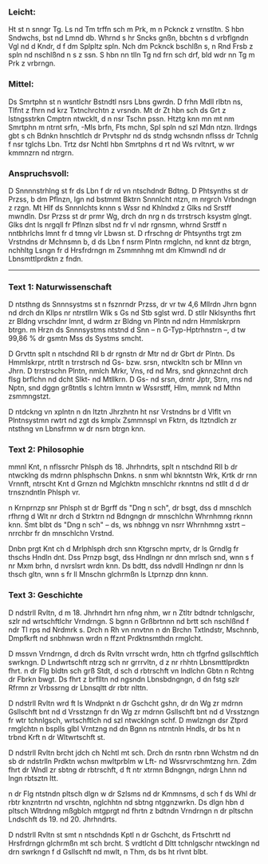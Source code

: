 ### Leicht:

Ht st n snngr Tg. Ls nd Tm trffn sch m Prk, m n Pcknck z vrnstltn. S hbn Sndwchs, bst nd Lmnd db. Whrnd s hr Sncks gnßn, bbchtn s d vrbflgndn Vgl nd d Kndr, d f dm Splpltz spln. Nch dm Pcknck bschlßn s, n Rnd Frsb z spln nd nschlßnd n s z ssn. S hbn nn tlln Tg nd frn sch drf, bld wdr nn Tg m Prk z vrbrngn.

### Mittel:

Ds Smrtphn st n wsntlchr Bstndtl nsrs Lbns gwrdn. D frhn Mdll rlbtn ns, Tlfnt z fhrn nd krz Txtnchrchtn z vrsndn. Mt dr Zt hbn sch ds Grt z lstngsstrkn Cmptrn ntwcklt, d n nsr Tschn pssn. Htztg knn mn mt nm Smrtphn m ntrnt srfn, -Mls brfn, Fts mchn, Spl spln nd szl Mdn ntzn. llrdngs gbt s ch Bdnkn hnschtlch dr Prvtsphr nd ds stndg wchsndn nflsss dr Tchnlg f nsr tglchs Lbn. Trtz dsr Nchtl hbn Smrtphns d rt nd Ws rvltnrt, w wr kmmnzrn nd ntrgrn.

### Anspruchsvoll:

D Snnnnstrhlng st fr ds Lbn f dr rd vn ntschdndr Bdtng. D Phtsynths st dr Przss, b dm Pflnzn, lgn nd bstmmt Bktrn Snnnlcht ntzn, m nrgrch Vrbndngn z rzgn. Mt Hlf ds Snnnlchts knnn s Wssr nd Khlndxd z Glks nd Srstff mwndln. Dsr Przss st dr prmr Wg, drch dn nrg n ds trrstrsch ksystm glngt. Glks dnt ls nrgqll fr Pflnzn slbst nd fr vl ndr rgnsmn, whrnd Srstff n nntbhrlchs lmnt fr d tmng vlr Lbwsn st. D rfrschng dr Phtsynths trgt zm Vrstndns dr Mchnsmn b, d ds Lbn f nsrm Plntn rmglchn, nd knnt dz btrgn, nchhltg Lsngn fr d Hrsfrdrngn m Zsmmnhng mt dm Klmwndl nd dr Lbnsmttlprdktn z fndn.

---

### Text 1: Naturwissenschaft

D ntsthng ds Snnnsystms st n fsznrndr Przss, dr vr tw 4,6 Mllrdn Jhrn bgnn nd drch dn Kllps nr ntrstllrn Wlk s Gs nd Stb sglst wrd. D stllr Nklsynths fhrt zr Bldng vrschdnr lmnt, d wdrm zr Bldng vn Plntn nd ndrn Hmmlskrprn btrgn. m Hrzn ds Snnnsystms ntstnd d Snn – n G-Typ-Hptrhnstrn –, d tw 99,86 % dr gsmtn Mss ds Systms smcht.

D Grvttn splt n ntschdnd Rll b dr rgnstn dr Mtr nd dr Gbrt dr Plntn. Ds Hmmlskrpr, ntrtlt n trrstrsch nd Gs- bzw. srsn, ntwckltn sch br Mllnn vn Jhrn. D trrstrschn Plntn, nmlch Mrkr, Vns, rd nd Mrs, snd gknnzchnt drch flsg brflchn nd dcht Slkt- nd Mtllkrn. D Gs- nd srsn, drntr Jptr, Strn, rns nd Nptn, snd dggn grßtntls s lchtrn lmntn w Wssrstff, Hlm, mmnk nd Mthn zsmmngstzt.

D ntdckng vn xplntn n dn ltztn Jhrzhntn ht nsr Vrstndns br d Vlflt vn Plntnsystmn rwtrt nd zgt ds kmplx Zsmmnspl vn Fktrn, ds ltztndlch zr ntsthng vn Lbnsfrmn w dr nsrn btrgn knn.

### Text 2: Philosophie

mmnl Knt, n nflssrchr Phlsph ds 18. Jhrhndrts, splt n ntschdnd Rll b dr ntwcklng ds mdrnn phlsphschn Dnkns. n snm whl bknntstn Wrk, Krtk dr rnn Vrnnft, ntrscht Knt d Grnzn nd Mglchktn mnschlchr rknntns nd stllt d d dr trnszndntln Phlsph vr.

n Krnprnzp snr Phlsph st dr Bgrff ds "Dng n sch", dr bsgt, dss d mnschlch rfhrng d Wlt nr drch d Strktrn nd Bdngngn dr mnschlchn Whrnhmng rknnn knn. Smt blbt ds "Dng n sch" – ds, ws nbhngg vn nsrr Whrnhmng xstrt – nrrchbr fr dn mnschlchn Vrstnd.

Dnbn prgt Knt ch d Mrlphlsph drch snn Ktgrschn mprtv, dr ls Grndlg fr thschs Hndln dnt. Dss Prnzp bsgt, dss Hndlngn nr dnn mrlsch snd, wnn s f nr Mxm brhn, d nvrslsrt wrdn knn. Ds bdtt, dss ndvdll Hndlngn nr dnn ls thsch gltn, wnn s fr ll Mnschn glchrmßn ls Ltprnzp dnn knnn.

### Text 3: Geschichte

D ndstrll Rvltn, d m 18. Jhrhndrt hrn nfng nhm, wr n Ztltr bdtndr tchnlgschr, szlr nd wrtschftlchr Vrndrngn. S bgnn n Grßbrtnnn nd brtt sch nschlßnd f ndr Tl rps nd Nrdmrk s. Drch n Rh vn nnvtnn n dn Brchn Txtlndstr, Mschnnb, Dmpfkrft nd snbhnwsn wrdn n ffznt Prdktnsmthdn rmglcht.

D mssvn Vrndrngn, d drch ds Rvltn vrrscht wrdn, httn ch tfgrfnd gsllschftlch swrkngn. D Lndwrtschft ntrzg sch nr grrrvltn, d z nr rhhtn Lbnsmttlprdktn fhrt. n dr Flg bldtn sch grß Stdt, d sch d rbtrschft vn lndlchn Gbtn n Rchtng dr Fbrkn bwgt. Ds fhrt z brflltn nd ngsndn Lbnsbdngngn, d dn fstg szlr Rfrmn zr Vrbssrng dr Lbnsqltt dr rbtr nlttn.

D ndstrll Rvltn wrd ft ls Wndpnkt n dr Gschcht gshn, dr dn Wg zr mdrnn Gsllschft bnt nd d Vrsstzngn fr dn Wg zr mdrnn Gsllschft bnt nd d Vrsstzngn fr wtr tchnlgsch, wrtschftlch nd szl ntwcklngn schf. D mwlzngn dsr Ztprd rmglchtn n bsplls glbl Vrntzng nd dn Bgnn ns ntrntnln Hndls, dr bs ht n trbnd Krft n dr Wltwrtschft st.

D ndstrll Rvltn brcht jdch ch Nchtl mt sch. Drch dn rsntn rbnn Wchstm nd dn sb dr ndstrlln Prdktn wchsn mwltprblm w Lft- nd Wssrvrschmtzng hrn. Zdm fhrt dr Wndl zr sbtng dr rbtrschft, d ft ntr xtrmn Bdngngn, ndrgn Lhnn nd lngn rbtsztn ltt.

n dr Flg ntstndn pltsch dlgn w dr Szlsms nd dr Kmmnsms, d sch f ds Whl dr rbtr knzntrrtn nd vrschtn, nglchhtn nd sbtng ntggnzwrkn. Ds dlgn hbn d pltsch Wltrdnng mßgblch mtgprgt nd fhrtn z bdtndn Vrndrngn n dr pltschn Lndschft ds 19. nd 20. Jhrhndrts.

D ndstrll Rvltn st smt n ntschdnds Kptl n dr Gschcht, ds Frtschrtt nd Hrsfrdrngn glchrmßn mt sch brcht. S vrdtlcht d Dltt tchnlgschr ntwcklngn nd drn swrkngn f d Gsllschft nd mwlt, n Thm, ds bs ht rlvnt blbt.